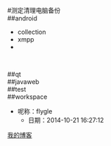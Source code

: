 #测定清理电脑备份
<br>
##android
* collection
* xmpp
* 
<br>


##qt
<br>
##javaweb
<br>
##test
<br>
##workspace
<br>

 * 呢称：flygle
     * 日期：2014-10-21 16:27:12




[baidu]:http://www.baidu.com/img/bdlogo.gif "百度Logo"  



[我的博客](http://blog.csdn.net/r4w2y6 "yaya")  
